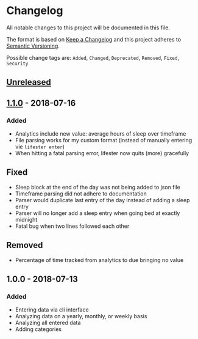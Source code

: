 # Changelog
All notable changes to this project will be documented in this file.

The format is based on [Keep a Changelog](http://keepachangelog.com/en/1.0.0/)
and this project adheres to [Semantic Versioning](http://semver.org/spec/v2.0.0.html).

Possible change tags are: ``Added``, ``Changed``, ``Deprecated``, ``Removed``, ``Fixed``, ``Security``


## [Unreleased]

## [1.1.0] - 2018-07-16
### Added
- Analytics include new value: average hours of sleep over timeframe
- File parsing works for my custom format (instead of manually entering vie `lifester enter`)
- When hitting a fatal parsing error, lifester now quits (more) gracefully

## Fixed
- Sleep block at the end of the day was not being added to json file
- Timeframe parsing did not adhere to documentation
- Parser would duplicate last entry of the day instead of adding a sleep entry
- Parser will no longer add a sleep entry when going bed at exactly midnight
- Fatal bug when two lines followed each other

## Removed
- Percentage of time tracked from analytics to due bringing no value

## 1.0.0 - 2018-07-13
### Added
- Entering data via cli interface
- Analyzing data on a yearly, monthly, or weekly basis
- Analyzing all entered data
- Adding categories


[Unreleased]: https://github.com/sophieau/lifester/compare/v1.1.0...HEAD
[1.1.0]: https://github.com/sophieau/lifester/compare/v1.0...v1.1.0
